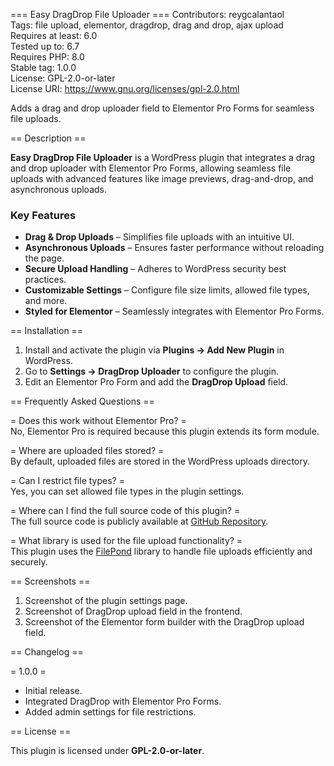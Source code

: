 === Easy DragDrop File Uploader ===
Contributors: reygcalantaol  
Tags: file upload, elementor, dragdrop, drag and drop, ajax upload  
Requires at least: 6.0  
Tested up to: 6.7  
Requires PHP: 8.0  
Stable tag: 1.0.0  
License: GPL-2.0-or-later  
License URI: https://www.gnu.org/licenses/gpl-2.0.html  

Adds a drag and drop uploader field to Elementor Pro Forms for seamless file uploads.

== Description ==

**Easy DragDrop File Uploader** is a WordPress plugin that integrates a drag and drop uploader with Elementor Pro Forms, allowing seamless file uploads with advanced features like image previews, drag-and-drop, and asynchronous uploads.

### **Key Features**
- **Drag & Drop Uploads** – Simplifies file uploads with an intuitive UI.
- **Asynchronous Uploads** – Ensures faster performance without reloading the page.
- **Secure Upload Handling** – Adheres to WordPress security best practices.
- **Customizable Settings** – Configure file size limits, allowed file types, and more.
- **Styled for Elementor** – Seamlessly integrates with Elementor Pro Forms.

== Installation ==

1. Install and activate the plugin via **Plugins → Add New Plugin** in WordPress.
3. Go to **Settings → DragDrop Uploader** to configure the plugin.
4. Edit an Elementor Pro Form and add the **DragDrop Upload** field.

== Frequently Asked Questions ==

= Does this work without Elementor Pro? =  
No, Elementor Pro is required because this plugin extends its form module.

= Where are uploaded files stored? =  
By default, uploaded files are stored in the WordPress uploads directory.

= Can I restrict file types? =  
Yes, you can set allowed file types in the plugin settings.

= Where can I find the full source code of this plugin? =  
The full source code is publicly available at [GitHub Repository](https://github.com/ZIORWebDev/easy-dragdrop-file-uploader).

= What library is used for the file upload functionality? =  
This plugin uses the [FilePond](https://pqina.nl/filepond/) library to handle file uploads efficiently and securely.

== Screenshots ==

1. Screenshot of the plugin settings page.
2. Screenshot of DragDrop upload field in the frontend.
3. Screenshot of the Elementor form builder with the DragDrop upload field.

== Changelog ==

= 1.0.0 =
- Initial release.
- Integrated DragDrop with Elementor Pro Forms.
- Added admin settings for file restrictions.

== License ==

This plugin is licensed under **GPL-2.0-or-later**.

